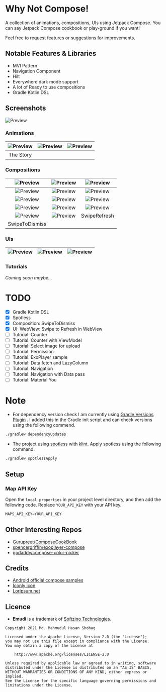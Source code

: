 # Why Not Compose!

A collection of animations, compositions, UIs using Jetpack Compose. You can say Jetpack Compose
cookbook or play-ground if you want!

Feel free to request features or suggestions for improvements.

## Notable Features & Libraries

- MVI Pattern
- Navigation Component
- Hilt
- Everywhere dark mode support
- A lot of Ready to use compositions
- Gradle Kotlin DSL

## Screenshots

![Preview](images/animated-text-and-bubbles.gif)

### Animations

| ![Preview](images/animated-text-and-bubbles.png) | ![Preview](images/emudi.png) | ![Preview](images/running-car.png) |
| :------: | :------: | :------: |
| The Story |  |  |

### Compositions

| ![Preview](images/app-bar.png) | ![Preview](images/button.png) | ![Preview](images/card.png) |
| :------: | :------: | :------: |
| ![Preview](images/check-box.png) | ![Preview](images/drop-down.png) | ![Preview](images/grid.png) |
| ![Preview](images/list-item.png) | ![Preview](images/lists.png) | ![Preview](images/loading-indicator.png) |
| ![Preview](images/radio-button.png) | ![Preview](images/scaffold.png) | ![Preview](images/snackbar.png) |
| ![Preview](images/switch.png) | ![Preview](images/text-fields.png) | SwipeRefresh |
| SwipeToDismiss |  |  |

### UIs

| ![Preview](images/map-view.png) | ![Preview](images/otp-code-verify.png) | ![Preview](images/web-view.png) |
| :------: | :------: | :------: |

### Tutorials

*Coming soon maybe...*

# TODO

- [x] Gradle Kotlin DSL
- [x] Spotless
- [x] Composition: SwipeToDismiss
- [x] UI: WebView: Swipe to Refresh in WebView
- [ ] Tutorial: Counter
- [ ] Tutorial: Counter with ViewModel
- [ ] Tutorial: Select image for upload
- [ ] Tutorial: Permission
- [ ] Tutorial: ExoPlayer sample
- [ ] Tutorial: Data fetch and LazyColumn
- [ ] Tutorial: Navigation
- [ ] Tutorial: Navigation with Data pass
- [ ] Tutorial: Material You

# Note

- For dependency version check I am currently
  using [Gradle Versions Plugin](https://github.com/ben-manes/gradle-versions-plugin#using-a-gradle-init-script)
  . I added this in the Gradle init script and can check versions using the following commend.

```bash
./gradlew dependencyUpdates
```

- The project using [spotless](https://github.com/diffplug/spotless/tree/main/plugin-gradle)
  with [klint](https://github.com/pinterest/ktlint). Apply spotless using the following command.

```bash
./gradlew spotlessApply
```

## Setup

### Map API Key

Open the `local.properties` in your project level directory, and then add the following code.
Replace `YOUR_API_KEY` with your API key.

```groovy
MAPS_API_KEY=YOUR_API_KEY
```

## Other Interesting Repos

- [Gurupreet/ComposeCookBook](https://github.com/Gurupreet/ComposeCookBook)
- [spencergriffin/exoplayer-compose](https://github.com/spencergriffin/exoplayer-compose)
- [godaddy/compose-color-picker](https://github.com/godaddy/compose-color-picker)

## Credits

- [Android official compose samples](https://cs.android.com/androidx/platform/tools/dokka-devsite-plugin/+/master:testData/compose/samples/)
- [Iconly icon](https://freebiesbug.com/figma-freebies/iconly/)
- [Loripsum.net](https://loripsum.net)

## Licence

- **Emudi** is a trademark of [Softzino Technologies](https://softzino.com/).

```
Copyright 2021 Md. Mahmudul Hasan Shohag

Licensed under the Apache License, Version 2.0 (the "License");
you may not use this file except in compliance with the License.
You may obtain a copy of the License at

    http://www.apache.org/licenses/LICENSE-2.0

Unless required by applicable law or agreed to in writing, software
distributed under the License is distributed on an "AS IS" BASIS,
WITHOUT WARRANTIES OR CONDITIONS OF ANY KIND, either express or implied.
See the License for the specific language governing permissions and
limitations under the License.
```